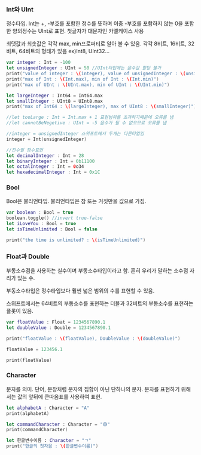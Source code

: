 <h3>Int와 UInt</h3>

정수타입. Int는 +, -부호를 포함한 정수를 뜻하며 이중 -부호를 포함하지 않는 0을 포함한 양의정수는 UInt로 표현. 첫글자가 대문자인 카멜케이스 사용

최댓값과 최솟값은 각각 max, min프로퍼티로 알아 볼 수 있음. 각각 8비트, 16비트, 32비트, 64비트의 형태가 있음 ex)Int8, UInt32...

```swift
var integer : Int = -100
let unsignedInteger : UInt = 50 //UInt타입에는 음수값 할당 불가
print("value of integer : \(integer), value of unsignedInteger : \(unsignedInteger)")
print("max of Int : \(Int.max), min of Int : \(Int.min)")
print("max of UInt : \(UInt.max), min of UInt : \(UInt.min)")

let largeInteger : Int64 = Int64.max
let smallInteger : UInt8 = UInt8.max
print("max of Int64 : \(largeInteger), max of UInt8 : \(smallInteger)")

//let tooLarge : Int = Int.max + 1 표현범위를 초과하기때문에 오류를 냄
//let cannotBeNegetive : UInt = -5 음수가 될 수 없으므로 오류를 냄

//integer = unsignedInteger 스위프트에서 두개는 다른타입임
integer = Int(unsignedInteger)

//진수벌 정수표현
let decimalInteger : Int = 28
let binaryInteger : Int = 0b11100
let octalInteger : Int = 0o34
let hexadecimalInteger : Int = 0x1C
```

<h3>Bool</h3>

Bool은 불리언타입. 불리언타입은 참 또는 거짓만을 값으로 가짐.

```swift
var boolean : Bool = true
boolean.toggle() //invert true-false
let iLoveYou : Bool = true
let isTimeUnlimited : Bool = false

print("the time is unlimited? : \(isTimeUnlimited)")
```

<h3>Float과 Double</h3>

부동소수점을 사용하는 실수이며 부동소수타입이라고 함. 흔히 우리가 말하는 소수점 자리가 있는 수.

부동소수타입은 정수타입보다 훨씬 넓은 범위의 수를 표현할 수 있음.

스위프트에서는 64비트의 부동소수를 표현하는 더블과 32비트의 부동소수를 표현하는 플롯이 있음.

```swift
var floatValue : Float = 1234567890.1
let doubleValue : Double = 1234567890.1

print("floatValue : \(floatValue), DoubleValue : \(doubleValue)")

floatValue = 123456.1

print(floatValue)
```

<h3>Character</h3>

문자를 의미. 단어, 문장처럼 문자의 집합이 아닌 단하나의 문자. 문자를 표현하기 위해서는 값의 앞뒤에 큰따옴표를 사용하여 표현.

```swift
let alphabetA : Character = "A"
print(alphabetA)

let commandCharacter : Character = "😅"
print(commandCharacter)

let 한글변수이름 : Character = "ㄱ"
print("한글의 첫자음 : \(한글변수이름)")
```

<h3></h3>
